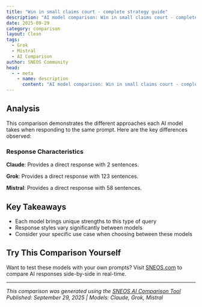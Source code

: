 ```yaml
---
title: "Win in small claims court - complete strategy guide"
description: "AI model comparison: Win in small claims court - complete strategy guide..."
date: 2025-09-29
category: comparison
layout: Clean
tags:
  - Grok
  - Mistral
  - AI Comparison
author: SNEOS Community
head:
  - - meta
    - name: description
      content: "AI model comparison: Win in small claims court - complete strategy guide..."
---
```


<ChatComparison
  title="Win in small claims court - complete strategy guide"
  prompt="Win in small claims court - complete strategy guide"
  :responses='{
    "Grok": "Winning a case in small claims court requires careful preparation, a clear understanding of the legal process, and effective presentation of your case. Small claims court is designed to handle disputes over relatively small amounts of money (the limit varies by state or jurisdiction, often between $2,500 and $25,000) in a simplified, less formal setting. Below is a comprehensive strategy guide to help you win in small claims court:\n\n---\n\n### **1. Understand the Basics of Small Claims Court**\n- **Jurisdiction and Limits**: Confirm that your case falls within the monetary and jurisdictional limits of small claims court in your area. Each state or local court has specific rules regarding the maximum claim amount and the types of cases allowed (e.g., unpaid debts, property damage, breach of contract).\n- **No Lawyers (Usually)**: In many jurisdictions, lawyers are not allowed to represent parties in small claims court, though you can consult one for advice. The process is designed for self-representation (pro se).\n- **Informal Process**: The judge typically prioritizes fairness over strict legal technicalities, but you still need to present a logical and compelling case.\n\n---\n\n### **2. Determine If You Have a Valid Case**\nBefore filing, ensure your claim is legitimate and winnable:\n- **Legal Basis**: Identify the legal reason for your claim (e.g., breach of contract, negligence, unpaid debt, property damage). Make sure you can prove the defendant owes you money or compensation.\n- **Statute of Limitations**: Check the time limit for filing your claim. If the statute of limitations has expired, you cannot sue. This varies by state and type of claim (e.g., 2-6 years for most contracts or personal injury).\n- **Evidence**: Assess whether you have sufficient evidence to support your claim (e.g., contracts, receipts, photos, emails, witness statements).\n- **Cost-Benefit Analysis**: Consider whether the time, effort, and filing fees are worth the potential award. Even if you win, collecting the judgment can be challenging.\n\n---\n\n### **3. Attempt to Resolve the Dispute Out of Court**\nMost courts encourage or require attempts at resolution before filing:\n- **Negotiate**: Contact the other party and try to settle the issue amicably. Offer a compromise if necessary.\n- **Mediation**: Some courts offer or mandate mediation before a hearing. This can save time and stress.\n- **Demand Letter**: Send a formal, written demand for payment or resolution, stating the facts, what you\u2019re owed, and a deadline for response. Keep a copy and send it via certified mail for proof of delivery. This letter can also serve as evidence of your attempt to settle.\n\nIf resolution fails, proceed to filing your claim.\n\n---\n\n### **4. File Your Claim Properly**\n- **Choose the Right Court**: File in the jurisdiction where the defendant lives, where the incident occurred, or as specified by your local rules.\n- **Complete the Paperwork**: Obtain the small claims form from the court (often online) and fill it out accurately. Include:\n  - Your name and contact information.\n  - The defendant\u2019s name and address (ensure it\u2019s correct for service of process).\n  - A clear, concise statement of the claim (what happened, why the defendant owes you money, and the amount you\u2019re seeking).\n- **Pay the Filing Fee**: Fees vary by court (typically $30\u2013$100) and may be recoverable if you win.\n- **Serve the Defendant**: Arrange for the defendant to be formally notified of the lawsuit (\u201Cservice of process\u201D). Follow local rules\u2014options may include hiring a process server, using a sheriff, or sending via certified mail. Keep proof of service.\n- **Keep Copies**: Retain copies of all documents for your records and for court.\n\n---\n\n### **5. Prepare Your Case Thoroughly**\nPreparation is key to winning. The judge will decide based on the evidence and arguments you present.\n- **Organize Your Evidence**:\n  - **Documents**: Gather contracts, receipts, invoices, emails, text messages, or any written proof of the agreement or incident.\n  - **Photos/Videos**: If the case involves property damage, take clear photos or videos as evidence.\n  - **Witnesses**: Identify people who can support your version of events. Confirm they\u2019re willing to testify and are available for the hearing date. Some courts allow written statements or affidavits if a witness can\u2019t attend.\n  - **Timeline**: Create a clear, chronological summary of events to help explain your story logically.\n- **Calculate Damages**: Be precise about the amount you\u2019re claiming. Include only what you can prove (e.g., actual costs, lost income, or repair estimates). Avoid inflating your claim, as it can undermine your credibility.\n- **Practice Your Presentation**: Prepare a short, clear explanation of your case (2-5 minutes). Focus on the key facts, avoid emotional outbursts, and anticipate questions from the judge or the defendant.\n- **Research the Law**: While small claims court is less formal, understanding basic legal principles (e.g., contract law or negligence) can strengthen your argument. Use free online resources or consult a legal aid organization if needed.\n- **Prepare for Counterclaims**: If the defendant files a counterclaim (a claim against you), gather evidence to refute it.\n\n---\n\n### **6. Understand Court Procedures**\n- **Review Local Rules**: Check your court\u2019s specific rules and procedures (e.g., time limits, evidence submission, dress code). Many courts provide a handbook or online guide.\n- **Attend a Court Session (if possible)**: Observe a small claims hearing to familiarize yourself with the process and the judge\u2019s style.\n- **Know the Hearing Date**: Arrive early on the day of your hearing. If you can\u2019t attend, request a postponement in advance (if allowed).\n\n---\n\n### **7. Present Your Case Effectively in Court**\nYour performance in court can make or break your case. Follow these tips to present yourself as credible and persuasive:\n- **Dress Professionally**: Wear business attire to show respect for the court.\n- **Be Polite and Respectful**: Address the judge as \u201CYour Honor\u201D and avoid interrupting the defendant or judge. Stay calm, even if the other party is hostile.\n- **Stick to the Facts**: Present your case clearly and concisely. Use your timeline and evidence to support your story. Avoid irrelevant details or personal attacks.\n- **Bring Organized Evidence**: Have all documents, photos, and other materials neatly organized and ready to hand to the judge (bring multiple copies if required).\n- **Call Witnesses (if applicable)**: Ensure your witnesses are prepared to testify briefly and truthfully.\n- **Answer Questions Honestly**: The judge may ask questions to clarify details. If you don\u2019t know an answer, admit it rather than guessing.\n- **Respond to the Defendant**: Listen to the other party\u2019s arguments and be ready to calmly counter their claims with evidence or logic.\n\n---\n\n### **8. Handle the Judge\u2019s Decision**\n- **Listen Carefully**: The judge may issue a ruling on the spot or take the case under advisement (decide later). If you win, the judge will specify the award amount.\n- **Ask for Clarification**: If the ruling or process is unclear, politely ask the judge to explain (e.g., how to collect the judgment).\n- **Appeal (if necessary)**: If you lose and believe the decision was unfair or based on a legal error, check if your jurisdiction allows appeals from small claims court (some do not). Appeals often require a higher court filing and may involve hiring a lawyer.\n\n---\n\n### **9. Collect Your Judgment (if You Win)**\nWinning a judgment doesn\u2019t guarantee payment. You may need to take additional steps to collect:\n- **Request Payment**: Contact the defendant and request payment, referencing the court order. Provide a deadline and keep records of communication.\n- **Enforce the Judgment**: If the defendant doesn\u2019t pay, you can use legal tools such as:\n  - **Wage Garnishment**: Request the court to order the defendant\u2019s employer to deduct payments from their wages.\n  - **Bank Account Levy**: Ask the court to freeze and seize funds from the defendant\u2019s bank account.\n  - **Property Lien**: Place a lien on the defendant\u2019s property, which must be paid before they can sell or refinance it.\n- **Hire a Collection Agency**: If enforcement is difficult, consider a collection agency, though they take a percentage of the recovered amount.\n- **Know the Limits**: If the defendant has no assets or income (e.g., they\u2019re \u201Cjudgment-proof\u201D), collection may be impossible.\n\n---\n\n### **10. Additional Tips for Success**\n- **Stay Organized**: Keep all paperwork, correspondence, and evidence in a single file or binder for easy access.\n- **Meet Deadlines**: Adhere to all court deadlines for filing, serving papers, and submitting evidence.\n- **Seek Free Legal Help**: If you\u2019re unsure about your case, contact legal aid organizations, pro bono clinics, or court-provided resources for assistance.\n- **Avoid Emotional Arguments**: Focus on facts and evidence, not personal feelings or grudges. Judges prioritize objective reasoning.\n- **Be Realistic**: Understand that even with a strong case, outcomes aren\u2019t guaranteed. Be prepared for compromise or an unfavorable ruling.\n\n---\n\n### **Common Mistakes to Avoid**\n- Failing to provide sufficient evidence to support your claim.\n- Missing deadlines for filing or serving the defendant.\n- Being unprepared or disorganized during the hearing.\n- Letting emotions interfere with your presentation.\n- Filing in the wrong court or for an amount exceeding the small claims limit.\n\n---\n\n### **Conclusion**\nWinning in small claims court comes down to preparation, organization, and clear communication. By understanding the process, building a strong case with evidence, and presenting yourself professionally, you maximize your chances of success. If at any point you feel overwhelmed, consider consulting a legal professional for advice (even if they can\u2019t represent you in court). Finally, remember that while winning a judgment is a victory, collecting the money may require additional effort. Stay persistent and follow through on",
    "Mistral": "Winning in small claims court involves careful preparation, understanding the process, and presenting your case effectively. Here\u0027s a complete strategy guide to help you:\n\n### 1. **Understand the Basics**\n- **Jurisdiction**: Ensure you are filing in the correct court. Small claims courts handle cases with limited financial stakes, typically under a certain amount (e.g., $5,000 to $10,000 depending on the state).\n- **Statute of Limitations**: Make sure your claim is within the statute of limitations for your type of case.\n\n### 2. **Prepare Your Case**\n- **Gather Evidence**: Collect all relevant documents, such as contracts, receipts, emails, and any other written communications.\n- **Witnesses**: Identify and prepare any witnesses who can support your case. Ensure they are available to testify.\n- **Photographs/Videos**: If applicable, take photographs or videos of the issue in question.\n- **Legal Research**: Understand the laws and regulations that apply to your case. This can often be done through online legal resources or consulting with a legal professional.\n\n### 3. **File Your Claim**\n- **Paperwork**: Complete the necessary forms accurately and completely. This usually includes a complaint form and a summons.\n- **Filing Fee**: Pay the filing fee. This can vary by jurisdiction.\n- **Serve the Defendant**: Ensure the defendant is properly served with the court papers. This can be done by a process server, sheriff, or sometimes by certified mail.\n\n### 4. **Prepare for Court**\n- **Organize Your Evidence**: Create a binder or folder with all your documents organized in a logical order.\n- **Practice Your Presentation**: Rehearse what you will say in court. Be clear, concise, and to the point.\n- **Dress Appropriately**: Dress professionally to make a good impression.\n- **Arrive Early**: Be punctual and arrive at the court well before your scheduled time.\n\n### 5. **Present Your Case**\n- **Opening Statement**: Clearly state what you are asking for and why. Be brief and focused.\n- **Present Evidence**: Introduce your evidence in a logical order. Explain each piece and how it supports your claim.\n- **Witness Testimony**: Call your witnesses and ask them clear, direct questions. Avoid leading questions.\n- **Cross-Examination**: Be prepared to cross-examine the defendant\u2019s witnesses. Focus on inconsistencies or weaknesses in their testimony.\n- **Closing Statement**: Summarize your case, reiterate your key points, and ask for the specific relief you are seeking.\n\n### 6. **Handle Objections and Rebuttals**\n- **Objections**: Be prepared to object if the defendant introduces irrelevant or inadmissible evidence.\n- **Rebuttals**: Be ready to counter any arguments or evidence presented by the defendant.\n\n### 7. **Post-Trial**\n- **Judgment**: If you win, ensure you understand the judgment and how to enforce it. This may involve additional steps like filing a writ of execution.\n- **Appeals**: If you lose, consider whether an appeal is feasible. Small claims court decisions are often final, but some jurisdictions allow for appeals under certain conditions.\n\n### 8. **Additional Tips**\n- **Stay Calm and Professional**: Maintain a calm demeanor and avoid getting emotional or argumentative.\n- **Be Respectful**: Show respect to the judge, court staff, and the defendant.\n- **Follow Court Rules**: Adhere to all court rules and procedures. This includes deadlines, dress codes, and behavior in the courtroom.\n\n### 9. **Consult a Legal Professional**\n- **Legal Advice**: Even though small claims court is designed for self-representation, consulting with a lawyer can be beneficial, especially for complex cases.\n- **Document Review**: Have a legal professional review your documents and evidence to ensure everything is in order.\n\n### 10. **Follow-Up**\n- **Enforcement**: If you win, be prepared to take steps to enforce the judgment if the defendant does not comply.\n- **Documentation**: Keep all documentation related to the case, including the judgment, for future reference.\n\nBy following these steps and preparing thoroughly, you can increase your chances of winning in small claims court. Good luck!"
  }'
  published-date="16:28"
/>

## Analysis

This comparison demonstrates the different approaches each AI model takes when responding to the same prompt. Here are the key differences observed:

### Response Characteristics

**Claude**: Provides a direct response with 2 sentences. 

**Grok**: Provides a direct response with 123 sentences. 

**Mistral**: Provides a direct response with 58 sentences. 

## Key Takeaways

- Each model brings unique strengths to this type of query
- Response styles vary significantly between models
- Consider your specific use case when choosing between these models

## Try This Comparison Yourself

Want to test these models with your own prompts? Visit [SNEOS.com](https://sneos.com) to compare AI responses side-by-side in real-time.

---

*This comparison was generated using the [SNEOS AI Comparison Tool](https://sneos.com)*
*Published: September 29, 2025 | Models: Claude, Grok, Mistral*
